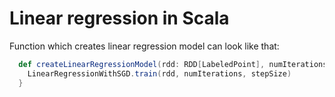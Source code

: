 # Linear regression in Scala

Function which creates linear regression model can look like that:

```scala
  def createLinearRegressionModel(rdd: RDD[LabeledPoint], numIterations: Int = 100, stepSize: Double = 0.01) = {
    LinearRegressionWithSGD.train(rdd, numIterations, stepSize)
  }
```